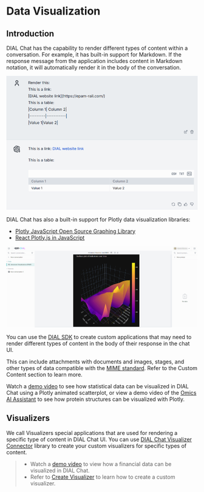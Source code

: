 # Data Visualization

## Introduction

DIAL Chat has the capability to render different types of content within a conversation. For example, it has built-in support for Markdown. If the response message from the application includes content in Markdown notation, it will automatically render it in the body of the conversation.

![](img/md-render1.png)

DIAL Chat has also a built-in support for Plotly data visualization libraries: 

* [Plotly JavaScript Open Source Graphing Library](https://plotly.com/javascript/)
* [React Plotly.js in JavaScript](https://plotly.com/javascript/react/)

![](img/plotly.png)

You can use the [DIAL SDK](https://github.com/epam/ai-dial-sdk) to create custom applications that may need to render different types of content in the body of their response in the chat UI.

This can include attachments with documents and images, stages, and other types of data compatible with the [MIME standard](https://developer.mozilla.org/en-US/docs/Web/HTTP/Basics_of_HTTP/MIME_types/Common_types). Refer to the Custom Content section to learn more.

Watch a [demo video](/docs/video%20demos/1.Chat/6.animated-scatterplot.md) to see how statistical data can be visualized in DIAL Chat using a Plotly animated scatterplot, or view a demo video of the [Omics AI Assistant](/video%20demos/Applications/dial-omics-assistant) to see how protein structures can be visualized with Plotly.

## Visualizers

We call Visualizers special applications that are used for rendering a specific type of content in DIAL Chat UI. You can use [DIAL Chat Visualizer Connector](https://github.com/epam/ai-dial-chat/blob/development/libs/chat-visualizer-connector/README.md) library to create your custom visualizers for specific types of content.

> * Watch a [demo video](/video%20demos/Applications/dial-data-viz) to view how a financial data can be visualized in DIAL Chat.
> * Refer to [Create Visualizer](/docs/tutorials/1.developers/3.chat/2.create-custom-visualizer.md) to learn how to create a custom visualizer.

